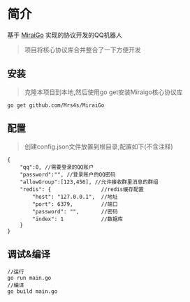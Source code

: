 # 简介
基于 [MiraiGo](https://github.com/Mrs4s/MiraiGo) 实现的协议开发的QQ机器人
> 项目将核心协议库合并整合了一下方便开发

## 安装
> 克隆本项目到本地,然后使用go get安装Miraigo核心协议库
```
go get github.com/Mrs4s/MiraiGo
```

## 配置
> 创建config.json文件放置到根目录,配置如下(不含注释)
```
{
    "qq":0, //需要登录的QQ账户
    "password":"", //登录账户的QQ密码
    "allowGroup":[123,456], //允许接收群里消息的群组
    "redis": {                //redis缓存配置
        "host": "127.0.0.1",  //地址
        "port": 6379,         //端口
        "password": "",       //密码
        "index": 1            //数据库
    }
}
```
## 调试&编译
```
//运行
go run main.go 
//编译
go build main.go
```
